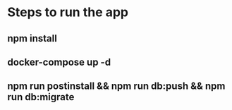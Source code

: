 # Steps to run the app

## npm install
## docker-compose up -d
## npm run postinstall && npm run db:push && npm run db:migrate


